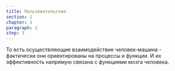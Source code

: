 ```yaml
---
title: Пользовательские
section: 1
chapter: 1
paragraph: 2
step: 3
---
```


То есть осуществляющие взаимодействие человек-машина - фактически они ориентированы на процессы и функции. И их эффективность напрямую связана с функциями мозга человека.
